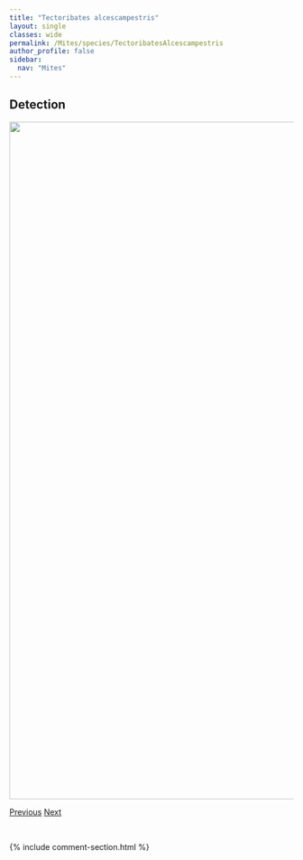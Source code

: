 ```yaml
---
title: "Tectoribates alcescampestris"
layout: single
classes: wide
permalink: /Mites/species/TectoribatesAlcescampestris
author_profile: false
sidebar:
  nav: "Mites"
---
```


<h2>Detection</h2>

<a href="https://drive.google.com/uc?export=view&id=1eXidwUBnxjH3RpDezRZl51zHw7QUxwTe">
<img src="https://drive.google.com/uc?export=view&id=1eXidwUBnxjH3RpDezRZl51zHw7QUxwTe" height = "1200" width = "800">
</a>


<a href="/DevelopmentWebsite/Mites/species/TectocepheusVelatus" class="pagination--pager" title="Tectocepheus velatus">Previous</a> <a href="/DevelopmentWebsite/Mites/species/TectoribatesBorealis" class="pagination--pager" title="Tectoribates borealis">Next</a>

<p>&nbsp;</p>

{% include comment-section.html %}
